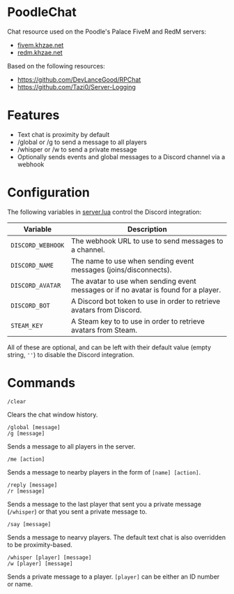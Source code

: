 # PoodleChat

Chat resource used on the Poodle's Palace FiveM and RedM servers:
- [fivem.khzae.net](https://fivem.khzae.net)
- [redm.khzae.net](https://redm.khzae.net)

Based on the following resources:
- https://github.com/DevLanceGood/RPChat
- https://github.com/Tazi0/Server-Logging

# Features

- Text chat is proximity by default
- /global or /g to send a message to all players
- /whisper or /w to send a private message
- Optionally sends events and global messages to a Discord channel via a webhook

# Configuration

The following variables in [server.lua](server.lua) control the Discord integration:

| Variable          | Description                                                                          |
|-------------------|--------------------------------------------------------------------------------------|
| `DISCORD_WEBHOOK` | The webhook URL to use to send messages to a channel.                                |
| `DISCORD_NAME`    | The name to use when sending event messages (joins/disconnects).                     |
| `DISCORD_AVATAR`  | The avatar to use when sending event messages or if no avatar is found for a player. |
| `DISCORD_BOT`     | A Discord bot token to use in order to retrieve avatars from Discord.                |
| `STEAM_KEY`       | A Steam key to to use in order to retrieve avatars from Steam.                       |

All of these are optional, and can be left with their default value (empty string, `''`) to disable the Discord integration.

# Commands

```
/clear
```

Clears the chat window history.

```
/global [message]
/g [message]
```

Sends a message to all players in the server.

```
/me [action]
```

Sends a message to nearby players in the form of `[name] [action]`.

```
/reply [message]
/r [message]
```

Sends a message to the last player that sent you a private message (`/whisper`) or that you sent a private message to.

```
/say [message]
```

Sends a message to nearvy players. The default text chat is also overridden to be proximity-based.

```
/whisper [player] [message]
/w [player] [message]
```

Sends a private message to a player. `[player]` can be either an ID number or name.
